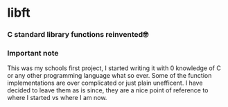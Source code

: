 # libft
### C standard library functions reinvented🤓

### Important note
This was my schools first project, I started writing it with 0 knowledge of C or any other programming language what so ever.
Some of the function implementations are over complicated or just plain unefficent. I have decided to leave them as is since,
they are a nice point of reference to where I started vs where I am now.
